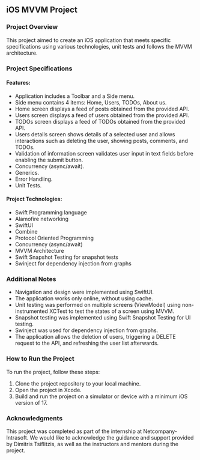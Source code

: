 ## iOS MVVM Project

### Project Overview

This project aimed to create an iOS application that meets specific specifications using various technologies, unit tests and follows the MVVM architecture.

### Project Specifications

#### Features:

- Application includes a Toolbar and a Side menu.
- Side menu contains 4 items: Home, Users, TODOs, About us.
- Home screen displays a feed of posts obtained from the provided API.
- Users screen displays a feed of users obtained from the provided API.
- TODOs screen displays a feed of TODOs obtained from the provided API.
- Users details screen shows details of a selected user and allows interactions such as deleting the user, showing posts, comments, and TODOs.
- Validation of information screen validates user input in text fields before enabling the submit button.
- Concurrency (async/await).
- Generics.
- Error Handling.
- Unit Tests.

#### Project Technologies:

- Swift Programming language
- Alamofire networking
- SwiftUI
- Combine
- Protocol Oriented Programming
- Concurrency (async/await)
- MVVM Architecture
- Swift Snapshot Testing for snapshot tests
- Swinject for dependency injection from graphs

### Additional Notes

- Navigation and design were implemented using SwiftUI.
- The application works only online, without using cache.
- Unit testing was performed on multiple screens (ViewModel) using non-instrumented XCTest to test the states of a screen using MVVM.
- Snapshot testing was implemented using Swift Snapshot Testing for UI testing.
- Swinject was used for dependency injection from graphs.
- The application allows the deletion of users, triggering a DELETE request to the API, and refreshing the user list afterwards.

### How to Run the Project

To run the project, follow these steps:

1. Clone the project repository to your local machine.
2. Open the project in Xcode.
3. Build and run the project on a simulator or device with a minimum iOS version of 17.

### Acknowledgments

This project was completed as part of the internship at Netcompany-Intrasoft. We would like to acknowledge the guidance and support provided by Dimitris Tsiflitzis, as well as the instructors and mentors during the project.
